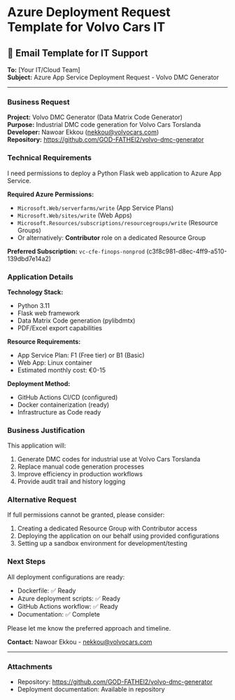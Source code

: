 # Azure Deployment Request Template for Volvo Cars IT

## 📧 Email Template for IT Support

**To:** [Your IT/Cloud Team]  
**Subject:** Azure App Service Deployment Request - Volvo DMC Generator

---

### Business Request

**Project:** Volvo DMC Generator (Data Matrix Code Generator)  
**Purpose:** Industrial DMC code generation for Volvo Cars Torslanda  
**Developer:** Nawoar Ekkou (nekkou@volvocars.com)  
**Repository:** https://github.com/GOD-FATHEl2/volvo-dmc-generator

### Technical Requirements

I need permissions to deploy a Python Flask web application to Azure App Service.

**Required Azure Permissions:**
- `Microsoft.Web/serverfarms/write` (App Service Plans)
- `Microsoft.Web/sites/write` (Web Apps)
- `Microsoft.Resources/subscriptions/resourcegroups/write` (Resource Groups)
- Or alternatively: **Contributor** role on a dedicated Resource Group

**Preferred Subscription:** `vc-cfe-finops-nonprod` (c3f8c981-d8ec-4ff9-a510-139dbd7e14a2)

### Application Details

**Technology Stack:**
- Python 3.11
- Flask web framework
- Data Matrix Code generation (pylibdmtx)
- PDF/Excel export capabilities

**Resource Requirements:**
- App Service Plan: F1 (Free tier) or B1 (Basic)
- Web App: Linux container
- Estimated monthly cost: €0-15

**Deployment Method:**
- GitHub Actions CI/CD (configured)
- Docker containerization (ready)
- Infrastructure as Code ready

### Business Justification

This application will:
1. Generate DMC codes for industrial use at Volvo Cars Torslanda
2. Replace manual code generation processes
3. Improve efficiency in production workflows
4. Provide audit trail and history logging

### Alternative Request

If full permissions cannot be granted, please consider:
1. Creating a dedicated Resource Group with Contributor access
2. Deploying the application on our behalf using provided configurations
3. Setting up a sandbox environment for development/testing

### Next Steps

All deployment configurations are ready:
- Dockerfile: ✅ Ready
- Azure deployment scripts: ✅ Ready  
- GitHub Actions workflow: ✅ Ready
- Documentation: ✅ Complete

Please let me know the preferred approach and timeline.

**Contact:** Nawoar Ekkou - nekkou@volvocars.com

---

### Attachments
- Repository: https://github.com/GOD-FATHEl2/volvo-dmc-generator
- Deployment documentation: Available in repository

